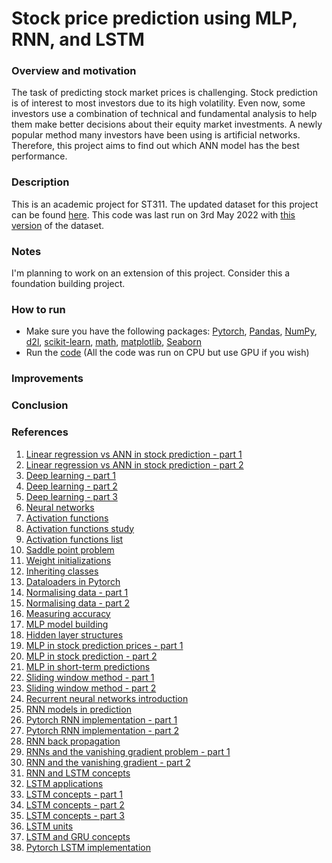 # Stock price prediction using MLP, RNN, and LSTM

### Overview and motivation
The task of predicting stock market prices is challenging. Stock prediction is of interest to most investors due to its high volatility. Even now, some investors use a combination of technical and fundamental analysis to help them make better decisions about their equity market investments.  A newly popular method many investors have been using is artificial networks. Therefore, this project aims to find out which ANN model has the best performance.

### Description
This is an academic project for ST311. The updated dataset for this project can be found [here](https://www.kaggle.com/datasets/varpit94/facebook-stock-data). This code was last run on 3rd May 2022 with [this version](https://github.com/RS201918703/ST311-Project/blob/main/FB.csv) of the dataset.

### Notes
I'm planning to work on an extension of this project. Consider this a foundation building project.

### How to run
- Make sure you have the following packages: [Pytorch](https://pytorch.org/), [Pandas](https://pandas.pydata.org/docs/getting_started/install.html), [NumPy](https://numpy.org/install/), [d2l](http://www.d2l.ai/chapter_installation/index.html), [scikit-learn](https://scikit-learn.org/stable/install.html), [math](https://pypi.org/project/python-math/), [matplotlib](https://matplotlib.org/stable/users/installing/index.html), [Seaborn](https://seaborn.pydata.org/installing.html)
- Run the [code](https://github.com/RS201918703/Simple-stock-prediction-with-ANN/blob/main/Project%20code.ipynb) (All the code was run on CPU but use GPU if you wish)

### Improvements

### Conclusion

### References
1. [Linear regression vs ANN in stock prediction - part 1](https://www.diva-portal.org/smash/get/diva2:1564492/FULLTEXT02.pdf)
2. [Linear regression vs ANN in stock prediction - part 2](https://www.researchgate.net/publication/251368933_Stock_Market_Forecasting_Artificial_Neural_Network_and_Linear_Regression_Comparison_in_An_Emerging_Market)
3. [Deep learning - part 1](https://d2l.ai/)
4. [Deep learning - part 2](https://tanthiamhuat.files.wordpress.com/2018/03/deeplearningwithpython.pdf)
5. [Deep learning - part 3](http://alvarestech.com/temp/deep/Python%20Deep%20Learning%20Exploring%20deep%20learning%20techniques,%20neural%20network%20architectures%20and%20GANs%20with%20PyTorch,%20Keras%20and%20TensorFlow%20by%20Ivan%20Vasilev,%20Daniel%20Slater,%20Gianmario%20Spacagna,%20Peter%20Roelants,%20Va%20(z-lib.org).pdf)
6. [Neural networks](https://www.pdfdrive.com/neural-networks-and-deep-learning-a-textbook-e184020999.html)
7. [Activation functions](https://www.analyticsvidhya.com/blog/2020/01/fundamentals-deep-learning-activation-functions-when-to-use-them/)
8. [Activation functions study](https://arxiv.org/pdf/1811.03378.pdf)
9. [Activation functions list](https://prateekvishnu.medium.com/activation-functions-in-neural-networks-bf5c542d5fec)
10. [Saddle point problem](https://proceedings.neurips.cc/paper/2014/file/17e23e50bedc63b4095e3d8204ce063b-Paper.pdf)
11. [Weight initializations](https://machinelearningmastery.com/weight-initialization-for-deep-learning-neural-networks/)
12. [Inheriting classes](https://realpython.com/python-super/#an-overview-of-pythons-super-function)
13. [Dataloaders in Pytorch](https://www.youtube.com/watch?v=c36lUUr864M&t=12080s&ab_channel=PythonEngineer)
14. [Normalising data - part 1](https://www.journaldev.com/45109/normalize-data-in-python)
15. [Normalising data - part 2](https://towardsdatascience.com/why-data-should-be-normalized-before-training-a-neural-network-c626b7f66c7d)
16. [Measuring accuracy](https://towardsdatascience.com/metrics-to-evaluate-your-machine-learning-algorithm-f10ba6e38234)
17. [MLP model building](https://medium.com/analytics-vidhya/steps-you-should-follow-to-successfully-train-mlp-40a98c3b5bb3)
18. [Hidden layer structures](https://machinelearningmastery.com/how-to-configure-the-number-of-layers-and-nodes-in-a-neural-network/)
19. [MLP in stock prediction prices - part 1](https://10mohi6.medium.com/super-easy-python-stock-price-forecasting-using-multilayer-perceptron-machine-learning-4f1d1ef9650)
20. [MLP in stock prediction - part 2](https://www.rsisinternational.org/journals/ijrsi/digital-library/volume-5-issue-7/46-50.pdf)
21. [MLP in short-term predictions ](https://www.researchgate.net/publication/220798177_Short-term_stock_price_prediction_using_MLP_in_moving_simulation_mode)
22. [Sliding window method - part 1](https://ieeexplore.ieee.org/document/6136391)
23. [Sliding window method - part 2](https://www.ripublication.com/ijcir17/ijcirv13n5_46.pdf)
24. [Recurrent neural networks introduction](https://www.youtube.com/watch?v=LHXXI4-IEns&ab_channel=TheA.I.Hacker-MichaelPhi)
25. [RNN models in prediction](https://towardsdatascience.com/building-rnn-lstm-and-gru-for-time-series-using-pytorch-a46e5b094e7b)
26. [Pytorch RNN implementation - part 1](https://www.youtube.com/watch?v=0_PgWWmauHk&ab_channel=PythonEngineer)
27. [Pytorch RNN implementation - part 2](https://www.deeplearningwizard.com/deep_learning/practical_pytorch/pytorch_recurrent_neuralnetwork/)
28. [RNN back propagation](https://www.geeksforgeeks.org/ml-back-propagation-through-time/)
29. [RNNs and the vanishing gradient problem - part 1](https://www.superdatascience.com/blogs/recurrent-neural-networks-rnn-the-vanishing-gradient-problem)
30. [RNN and the vanishing gradient - part 2](https://medium.datadriveninvestor.com/how-do-lstm-networks-solve-the-problem-of-vanishing-gradients-a6784971a577)
31. [RNN and LSTM concepts](https://www.youtube.com/watch?v=WCUNPb-5EYI&ab_channel=BrandonRohrer)
32. [LSTM applications](https://machinelearningmastery.com/gentle-introduction-long-short-term-memory-networks-experts/)
33. [LSTM concepts - part 1](https://towardsdatascience.com/illustrated-guide-to-lstms-and-gru-s-a-step-by-step-explanation-44e9eb85bf21)
34. [LSTM concepts - part 2](https://blog.mlreview.com/understanding-lstm-and-its-diagrams-37e2f46f1714)
35. [LSTM concepts - part 3](https://colah.github.io/posts/2015-08-Understanding-LSTMs/)
36. [LSTM units](https://www.pluralsight.com/guides/introduction-to-lstm-units-in-rnn)
37. [LSTM and GRU concepts](https://www.youtube.com/watch?v=8HyCNIVRbSU&t=585s&ab_channel=TheA.I.Hacker-MichaelPhi)
38. [Pytorch LSTM implementation](https://www.deeplearningwizard.com/deep_learning/practical_pytorch/pytorch_lstm_neuralnetwork/)

